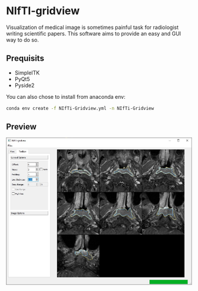 # NIfTI-gridview

Visualization of medical image is sometimes painful task for radiologist writing scientific papers. This
software aims to provide an easy and GUI way to do so.



## Prequisits

- SimpleITK
- PyQt5
- Pyside2

You can also chose to install from anaconda env:
```bash
conda env create -f NIfTi-Gridview.yml -n NIfTi-Gridview
```

## Preview

![Demo_1](./Docs/Img/Demo_1.jpg)
